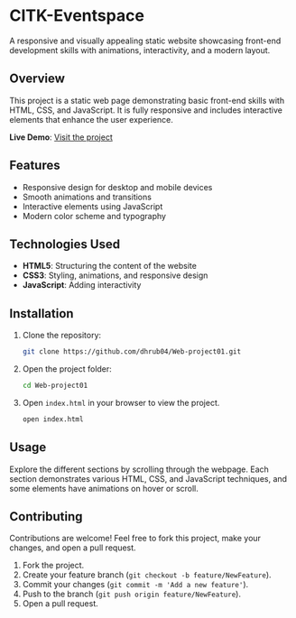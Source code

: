# CITK-Eventspace

A responsive and visually appealing static website showcasing front-end development skills with animations, interactivity, and a modern layout.

## Overview

This project is a static web page demonstrating basic front-end skills with HTML, CSS, and JavaScript. It is fully responsive and includes interactive elements that enhance the user experience.

**Live Demo**: [Visit the project](https://dhrub04.github.io/Web-project01/)

## Features

- Responsive design for desktop and mobile devices
- Smooth animations and transitions
- Interactive elements using JavaScript
- Modern color scheme and typography

## Technologies Used

- **HTML5**: Structuring the content of the website
- **CSS3**: Styling, animations, and responsive design
- **JavaScript**: Adding interactivity

## Installation

1. Clone the repository:

   ```bash
   git clone https://github.com/dhrub04/Web-project01.git
   ```

2. Open the project folder:

   ```bash
   cd Web-project01
   ```

3. Open `index.html` in your browser to view the project.

   ```bash
   open index.html
   ```


## Usage

Explore the different sections by scrolling through the webpage. Each section demonstrates various HTML, CSS, and JavaScript techniques, and some elements have animations on hover or scroll.

## Contributing

Contributions are welcome! Feel free to fork this project, make your changes, and open a pull request.

1. Fork the project.
2. Create your feature branch (`git checkout -b feature/NewFeature`).
3. Commit your changes (`git commit -m 'Add a new feature'`).
4. Push to the branch (`git push origin feature/NewFeature`).
5. Open a pull request.
